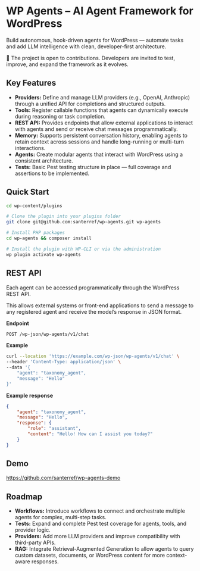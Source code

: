# WP Agents – AI Agent Framework for WordPress

Build autonomous, hook-driven agents for WordPress — automate tasks and add LLM intelligence with clean, developer-first architecture.

📣 The project is open to contributions. Developers are invited to test, improve, and expand the framework as it evolves.

## Key Features

- **Providers:** Define and manage LLM providers (e.g., OpenAI, Anthropic) through a unified API for completions and structured outputs.
- **Tools:** Register callable functions that agents can dynamically execute during reasoning or task completion.
- **REST API:** Provides endpoints that allow external applications to interact with agents and send or receive chat messages programmatically.
- **Memory:** Supports persistent conversation history, enabling agents to retain context across sessions and handle long-running or multi-turn interactions.
- **Agents:** Create modular agents that interact with WordPress using a consistent architecture.
- **Tests:** Basic Pest testing structure in place — full coverage and assertions to be implemented.

## Quick Start
```bash
cd wp-content/plugins

# Clone the plugin into your plugins folder
git clone git@github.com:santerref/wp-agents.git wp-agents

# Install PHP packages
cd wp-agents && composer install

# Install the plugin with WP-CLI or via the administration
wp plugin activate wp-agents
```

## REST API

Each agent can be accessed programmatically through the WordPress REST API. 

This allows external systems or front-end applications to send a message to any registered agent and receive the model’s response in JSON format.

**Endpoint**

```bash
POST /wp-json/wp-agents/v1/chat
```

**Example**

```bash
curl --location 'https://example.com/wp-json/wp-agents/v1/chat' \
--header 'Content-Type: application/json' \
--data '{
    "agent": "taxonomy_agent",
    "message": "Hello"
}'
```

**Example response**

```json
{
    "agent": "taxonomy_agent",
    "message": "Hello",
    "response": {
        "role": "assistant",
        "content": "Hello! How can I assist you today?"
    }
}
```

## Demo

https://github.com/santerref/wp-agents-demo

## Roadmap

- **Workflows:** Introduce workflows to connect and orchestrate multiple agents for complex, multi-step tasks.
- **Tests:** Expand and complete Pest test coverage for agents, tools, and provider logic.
- **Providers:** Add more LLM providers and improve compatibility with third-party APIs.
- **RAG:** Integrate Retrieval-Augmented Generation to allow agents to query custom datasets, documents, or WordPress content for more context-aware responses. 
